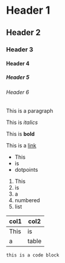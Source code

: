 # Header 1
## Header 2
### Header 3
#### Header 4
##### Header 5
###### Header 6
This is a paragraph

This is _italics_

This is **bold**

This is a [link](https://github.com/fletcharoo)

* This
* is
* dotpoints

1. This
2. is
3. a
4. numbered
5. list

| col1 | col2  |
| ---- | ----- |
| This | is    |
| a    | table |

```
this is a code block
```
